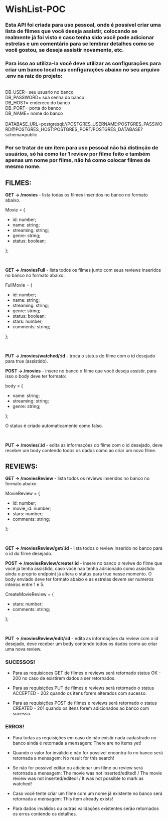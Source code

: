 # WishList-POC

### Esta API foi criada para uso pessoal, onde é possível criar uma lista de filmes que você deseja assistir, colocando se realmente já foi visto e caso tenha sido você pode adicionar estrelas e um comentário para se lembrar detalhes como se você gostou, se deseja assistir novamente, etc.

### Para isso ao utiliza-la você deve utilizar as configurações para criar um banco local nas configurações abaixo no seu arquivo .env na raiz do projeto:
<br>
    DB_USER= seu usuario no banco <br>
    DB_PASSWORD= sua senha do banco <br>
    DB_HOST= endereco do banco <br>
    DB_PORT= porta do banco <br>
    DB_NAME= nome do banco <br>
<br>
    DATABASE_URL=postgresql://POSTGRES_USERNAME:POSTGRES_PASSWORD@POSTGRES_HOST:POSTGRES_PORT/POSTGRES_DATABASE?schema=public
<br>

### Por se tratar de um item para uso pessoal não há distinção de usuários, só há como ter 1 review por filme feito e também apenas um nome por filme, não há como colocar filmes de mesmo nome.

## FILMES:

**GET -> /movies** - lista todas os filmes inseridos no banco no formato abaixo.

Movie = { <br>
  - id: number;<br>
  - name: string; <br>
  - streaming: string; <br>
  - genre: string; <br>
  - status: boolean;<br>
  
};

<br>

**GET -> /moviesFull** - lista todos os filmes junto com seus reviews inseridos no banco no formato abaixo.

FullMovie = { <br>
  - id: number;<br>
  - name: string; <br>
  - streaming: string; <br>
  - genre: string; <br>
  - status: boolean;<br>
  - stars: number;<br>
  - comments: string;
  
};

<br>

**PUT -> /movies/watched/:id** - troca o status do filme com o id desejado para true (assistido).

**POST -> /movies** - insere no banco o filme que você deseja assistir, para isso o body deve ter formato:

body = { <br>
  - name: string; <br>
  - streaming: string; <br>
  - genre: string; <br>
 
};


O status é criado automaticamente como falso.

<br>

**PUT -> /movies/:id** - edita as informações do filme com o id desejado, deve receber um body contendo todos os dados como ao criar um novo filme.


## REVIEWS:

**GET -> /moviesReview** - lista todos os reviews inseridos no banco no formato abaixo.

MovieReview = { <br>
  - id: number; <br>
  - movie_id: number; <br>
  - stars: number; <br>
  - comments: string; <br>
 
};

<br>


**GET -> /moviesReview/get/:id** - lista todos o review inserido no banco para o id do filme desejado.

**POST -> /moviesReview/create/:id** - insere no banco o reviwe do filme que você já tenha assistido, caso você nao tenha adicionado como assistido ainda o proprio endpoint já altera o status para true nesse momento. O body enviado deve ter formato abaixo e as estrelas devem ser numeros inteiros entre 1 e 5.


CreateMovieReview = { <br>
  - stars: number; <br>
  - comments: string; <br>
 
};

<br>


**PUT -> /moviesReview/edit/:id** - edita as informações da review com o id desejado, deve receber um body contendo todos os dados como ao criar uma nova review.



### SUCESSOS!

- Para as requisicoes GET de filmes e reviews será retornado status OK - 200 no caso de existirem dados a ser retornados.

- Para as requisições PUT de filmes e reviews será retornado o status ACCEPTED - 202 quando os itens forem alterados com sucesso.

- Para as requisições POST de filmes e reviews será retornado o status CREATED - 201 quando os itens forem adicionados ao banco com sucesso.



### ERROS!

- Para todas as requisições em caso de não existir nada cadastrado no banco ainda é retornada a mensagem: There are no items yet!

- Quando o valor for inválido e não for possivel encontra-lo no banco será retornada a mensagem: No result for this search!

- Se não for possivel editar ou adicionar um filme ou review será retornada a mensagem: The movie was not inserted/edited! / The movie review was not inserted/edited! / It was not possible to mark as watched!

- Caso você tente criar um filme com um nome já existente no banco será retornada a mensagem: This item already exists!

- Para dados inválidos ou outras validações existentes serão retornados os erros contendo os detalhes.

